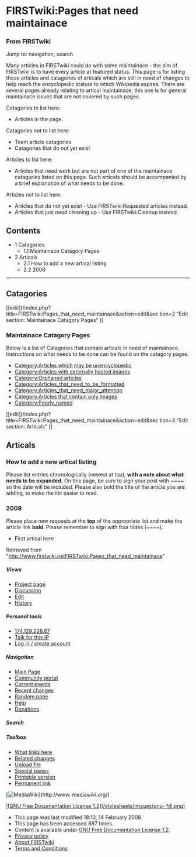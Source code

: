 
# FIRSTwiki:Pages that need maintainace

### From FIRSTwiki

Jump to: navigation, search

Many articles in FIRSTwiki could do with some maintainace - the aim of
FIRSTwiki is to have every article at featured status. This page is for
listing those articles and catagories of articals which are still in need of
changes to help reach the encyclopedic stature to which Wikipedia aspires.
There are several pages already relating to artical maintainace, this one is
for general maintainace issues that are not covered by such pages.

  
Catagories to list here:

  * Articles in the page. 

  
Catagories not to list here:

  * Team article catagories 
  * Catagories that do not yet exist 

  
Articles to list here:

  * Articles that need work but are not part of one of the maintainace catagories listed on this page. Such articals should be accompanied by a brief explanation of what needs to be done. 

Articles not to list here:

  * Articles that do not yet exist - Use FIRSTwiki:Requested articles instead. 
  * Articles that just need cleaning up - Use FIRSTwiki:Cleanup instead. 

  

## Contents

  * 1 Catagories
    * 1.1 Maintainace Catagory Pages
  * 2 Articals
    * 2.1 How to add a new artical listing
    * 2.2 2008  
---  
  

## Catagories

[[edit](/index.php?title=FIRSTwiki:Pages_that_need_maintainace&action=edit&sec
tion=2 "Edit section: Maintainace Catagory Pages" )]

### Maintainace Catagory Pages

Below is a list of Catagories that contain articals in need of maintainace.
Instructions on what needs to be done can be found on the catagory pages.

  * [Category:Articles which may be unencyclopedic](Category:Articles_which_may_be_unencyclopedic "Category:Articles which may be unencyclopedic" )
  * [Category:Articles with externally hosted images](Category:Articles_with_externally_hosted_images "Category:Articles with externally hosted images" )
  * [Category:Orphaned articles](Category:Orphaned_articles "Category:Orphaned articles" )
  * [Category:Articles_that_need_to_be_formatted](Category:Articles_that_need_to_be_formatted "Category:Articles that need to be formatted" )
  * [Category:Articles_that_need_major_attention](Category:Articles_that_need_major_attention "Category:Articles that need major attention" )
  * [Category:Articles that contain only images](Category:Articles_that_contain_only_images "Category:Articles that contain only images" )
  * [Category:Poorly_named](Category:Poorly_named "Category:Poorly named" )

  

[[edit](/index.php?title=FIRSTwiki:Pages_that_need_maintainace&action=edit&sec
tion=3 "Edit section: Articals" )]

## Articals


### How to add a new artical listing

Please list entries chronologically (newest at top), **with a note about what
needs to be expanded.** On this page, be sure to sign your post with ~~~~ so
the date will be included. Please also bold the title of the article you are
adding, to make the list easier to read.

  


### 2008

Please place new requests at the **top** of the appropriate list and make the
article link **bold**. Please remember to sign with four tildes (~~~~).

  

  * First artical here 

Retrieved from
"<http://www.firstwiki.netFIRSTwiki:Pages_that_need_maintainace>"

##### Views

  * [Project page](FIRSTwiki:Pages_that_need_maintainace)
  * [Discussion](/index.php?title=FIRSTwiki_talk:Pages_that_need_maintainace&action=edit)
  * [Edit](/index.php?title=FIRSTwiki:Pages_that_need_maintainace&action=edit)
  * [History](/index.php?title=FIRSTwiki:Pages_that_need_maintainace&action=history)

##### Personal tools

  * [174.129.228.67](User:174.129.228.67)
  * [Talk for this IP](User_talk:174.129.228.67)
  * [Log in / create account](/index.php?title=Special:Userlogin&returnto=FIRSTwiki:Pages_that_need_maintainace)

[](Main_Page "Main Page" )

##### Navigation

  * [Main Page](Main_Page)
  * [Community portal](FIRSTwiki:Community_portal)
  * [Current events](Current_events)
  * [Recent changes](Special:Recentchanges)
  * [Random page](Special:Random)
  * [Help](FIRSTwiki:Help)
  * [Donations](FIRSTwiki:Site_support)

##### Search



##### Toolbox

  * [What links here](Special:Whatlinkshere/FIRSTwiki:Pages_that_need_maintainace)
  * [Related changes](Special:Recentchangeslinked/FIRSTwiki:Pages_that_need_maintainace)
  * [Upload file](Special:Upload)
  * [Special pages](Special:Specialpages)
  * [Printable version](/index.php?title=FIRSTwiki:Pages_that_need_maintainace&printable=yes)
  * [Permanent link](/index.php?title=FIRSTwiki:Pages_that_need_maintainace&oldid=65928)

[![MediaWiki](/skins/common/images/poweredby_mediawiki_88x31.png)](http://www.
mediawiki.org/)

[![GNU Free Documentation License 1.2](/stylesheets/images/gnu-
fdl.png)](http://www.gnu.org/copyleft/fdl.html)

  * This page was last modified 18:10, 14 February 2008.
  * This page has been accessed 887 times.
  * Content is available under [GNU Free Documentation License 1.2](http://www.gnu.org/copyleft/fdl.html "http://www.gnu.org/copyleft/fdl.html" ).
  * [Privacy policy](FIRSTwiki:Privacy_policy "FIRSTwiki:Privacy policy" )
  * [About FIRSTwiki](FIRSTwiki:About "FIRSTwiki:About" )
  * [Terms and Conditions](FIRSTwiki:Terms_and_conditions "FIRSTwiki:Terms and conditions" )

